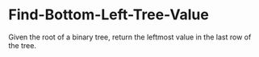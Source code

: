 # Find-Bottom-Left-Tree-Value
Given the root of a binary tree, return the leftmost value in the last row of the tree.
